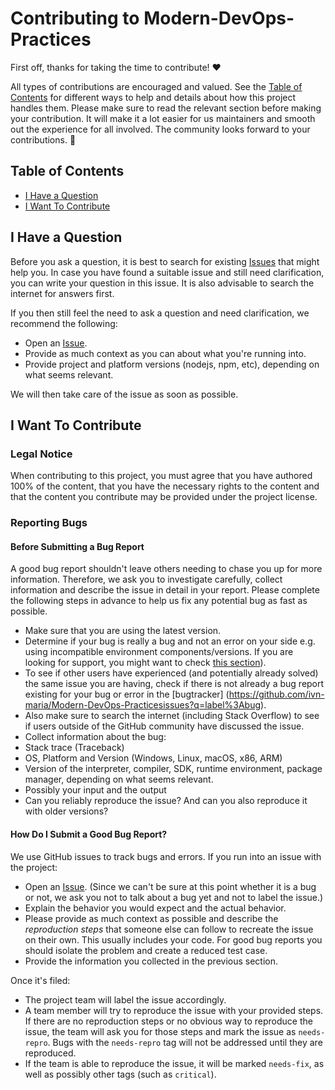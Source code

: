 <!-- omit in toc -->
# Contributing to Modern-DevOps-Practices

First off, thanks for taking the time to contribute! ❤️

All types of contributions are encouraged and valued. See the [Table of
Contents](#table-of-contents) for different ways to help and details about how
this project handles them. Please make sure to read the relevant section before
making your contribution. It will make it a lot easier for us maintainers and
smooth out the experience for all involved. The community looks forward to your
contributions. 🎉

<!-- omit in toc -->
## Table of Contents

- [I Have a Question](#i-have-a-question)
- [I Want To Contribute](#i-want-to-contribute)

## I Have a Question

Before you ask a question, it is best to search for existing
[Issues](https://github.com/ivn-maria/Modern-DevOps-Practices/issues) that
might help you. In case you have found a suitable issue and still need
clarification, you can write your question in this issue. It is also advisable
to search the internet for answers first.

If you then still feel the need to ask a question and need clarification, we
recommend the following:

- Open an
[Issue](https://github.com/ivn-maria/Modern-DevOps-Practices/issues/new).
- Provide as much context as you can about what you're running into.
- Provide project and platform versions (nodejs, npm, etc), depending on what
seems relevant.

We will then take care of the issue as soon as possible.

## I Want To Contribute

<!-- omit in toc -->
### Legal Notice

When contributing to this project, you must agree that you have authored 100%
of the content, that you have the necessary rights to the content and that the
content you contribute may be provided under the project license.

### Reporting Bugs

<!-- omit in toc -->
#### Before Submitting a Bug Report

A good bug report shouldn't leave others needing to chase you up for more
information. Therefore, we ask you to investigate carefully, collect
information and describe the issue in detail in your report. Please complete
the following steps in advance to help us fix any potential bug as fast as
possible.

- Make sure that you are using the latest version.
- Determine if your bug is really a bug and not an error on your side e.g.
using incompatible environment components/versions. If you are looking for
support, you might want to check [this section](#i-have-a-question)).
- To see if other users have experienced (and potentially already solved) the
same issue you are having, check if there is not already a bug report existing
for your bug or error in the [bugtracker]
(https://github.com/ivn-maria/Modern-DevOps-Practicesissues?q=label%3Abug).
- Also make sure to search the internet (including Stack Overflow) to see if
users outside of the GitHub community have discussed the issue.
- Collect information about the bug:
- Stack trace (Traceback)
- OS, Platform and Version (Windows, Linux, macOS, x86, ARM)
- Version of the interpreter, compiler, SDK, runtime environment, package
manager, depending on what seems relevant.
- Possibly your input and the output
- Can you reliably reproduce the issue? And can you also reproduce it with
older versions?

<!-- omit in toc -->
#### How Do I Submit a Good Bug Report?

We use GitHub issues to track bugs and errors. If you run into an issue with
the project:

- Open an
[Issue](https://github.com/ivn-maria/Modern-DevOps-Practices/issues/new).
(Since we can't be sure at this point whether it is a bug or not, we ask you
not to talk about a bug yet and not to label the issue.)
- Explain the behavior you would expect and the actual behavior.
- Please provide as much context as possible and describe the *reproduction
steps* that someone else can follow to recreate the issue on their own. This
usually includes your code. For good bug reports you should isolate the problem
and create a reduced test case.
- Provide the information you collected in the previous section.

Once it's filed:

- The project team will label the issue accordingly.
- A team member will try to reproduce the issue with your provided steps. If
there are no reproduction steps or no obvious way to reproduce the issue, the
team will ask you for those steps and mark the issue as `needs-repro`. Bugs
with the `needs-repro` tag will not be addressed until they are reproduced.
- If the team is able to reproduce the issue, it will be marked `needs-fix`, as
well as possibly other tags (such as `critical`).
